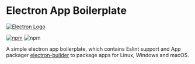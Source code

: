 # Electron App Boilerplate

[![Electron Logo](https://electronjs.org/images/electron-logo.svg)](https://electronjs.org)

[![npm](https://img.shields.io/npm/v/electron.svg?maxAge=2592000?style=flat-square)](https://www.npmjs.com/package/electron)
![npm](https://img.shields.io/npm/l/express.svg)


A simple electron app boilerplate, which contains Eslint support and App packager [electron-builder](https://www.electron.build) to package apps for Linux, Windows and macOS.
